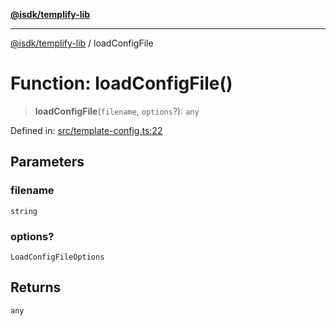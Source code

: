 [**@isdk/templify-lib**](../README.md)

***

[@isdk/templify-lib](../globals.md) / loadConfigFile

# Function: loadConfigFile()

> **loadConfigFile**(`filename`, `options`?): `any`

Defined in: [src/template-config.ts:22](https://github.com/isdk/templify-lib.js/blob/2021de0477eb7d351d355caed33ee96d779c1169/src/template-config.ts#L22)

## Parameters

### filename

`string`

### options?

`LoadConfigFileOptions`

## Returns

`any`
